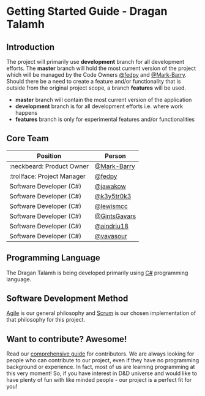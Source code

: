 # Getting Started Guide - Dragan Talamh

## Introduction
The project will primarily use **development** branch for all development efforts. The **master** branch will hold the most current version of the project which will be managed by the Code Owners [@fedpy](https://github.com/fedpy/) and [@Mark-Barry](https://github.com/Mark-Barry). Should there be a need to create a feature and/or functionality that is outside from the original project scope, a branch **features** will be used.

- **master** branch will contain the most current version of the application
- **development** branch is for all development efforts i.e. where work happens
- **features** branch is only for experimental features and/or functionalities

## Core Team

Position | Person
------------ | -------------
:neckbeard: Product Owner | [@Mark-Barry](https://github.com/Mark-Barry)
:trollface: Project Manager | [@fedpy](https://github.com/fedpy)
Software Developer (C#) | [@jawakow](https://github.com/jawakow)
Software Developer (C#) | [@k3y5tr0k3](https://github.com/k3y5tr0k3)
Software Developer (C#) | [@lewismcc](https://github.com/lewismcc)
Software Developer (C#) | [@GintsGavars](https://github.com/GintsGavars)
Software Developer (C#) | [@aindriu18](https://github.com/aindriu18)
Software Developer (C#) | [@vavasour](https://github.com/vavasour)

## Programming Language
The Dragan Talamh is being developed primarily using [C#](https://docs.microsoft.com/en-us/dotnet/csharp/getting-started/) programming language.

## Software Development Method
[Agile](https://agilemanifesto.org/) is our general philosophy and [Scrum](http://www.scrummanifesto.org/) is our chosen implementation of that philosophy for this project.

## Want to contribute? Awesome!
Read our [comprehensive guide](https://github.com/fedpy/DraganTalamh/blob/master/docs/CONTRIBUTING.md) for contributors. We are always looking for people who can contribute to our project, even if they have no programming background or experience. In fact, most of us are learning programming at this very moment! So, if you have interest in D&D universe and would like to have plenty of fun with like minded people - our project is a perfect fit for you!
